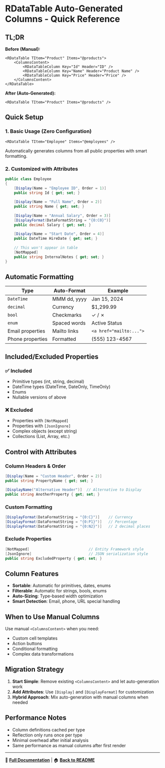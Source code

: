 # RDataTable Auto-Generated Columns - Quick Reference

## TL;DR

**Before (Manual):**
```razor
<RDataTable TItem="Product" Items="@products">
    <ColumnsContent>
        <RDataTableColumn Key="Id" Header="ID" />
        <RDataTableColumn Key="Name" Header="Product Name" />
        <RDataTableColumn Key="Price" Header="Price" />
    </ColumnsContent>
</RDataTable>
```

**After (Auto-Generated):**
```razor
<RDataTable TItem="Product" Items="@products" />
```

## Quick Setup

### 1. Basic Usage (Zero Configuration)
```razor
<RDataTable TItem="Employee" Items="@employees" />
```
Automatically generates columns from all public properties with smart formatting.

### 2. Customized with Attributes
```csharp
public class Employee
{
    [Display(Name = "Employee ID", Order = 1)]
    public string Id { get; set; }
    
    [Display(Name = "Full Name", Order = 2)]
    public string Name { get; set; }
    
    [Display(Name = "Annual Salary", Order = 3)]
    [DisplayFormat(DataFormatString = "{0:C0}")]
    public decimal Salary { get; set; }
    
    [Display(Name = "Start Date", Order = 4)]
    public DateTime HireDate { get; set; }
    
    // This won't appear in table
    [NotMapped]
    public string InternalNotes { get; set; }
}
```

## Automatic Formatting

| Type | Auto-Format | Example |
|------|-------------|---------|
| `DateTime` | MMM dd, yyyy | Jan 15, 2024 |
| `decimal` | Currency | $1,299.99 |
| `bool` | Checkmarks | ✓ / ✗ |
| `enum` | Spaced words | Active Status |
| Email properties | Mailto links | `<a href="mailto:...">` |
| Phone properties | Formatted | (555) 123-4567 |

## Included/Excluded Properties

### ✅ Included
- Primitive types (int, string, decimal)
- DateTime types (DateTime, DateOnly, TimeOnly)
- Enums
- Nullable versions of above

### ❌ Excluded
- Properties with `[NotMapped]`
- Properties with `[JsonIgnore]`
- Complex objects (except string)
- Collections (List, Array, etc.)

## Control with Attributes

### Column Headers & Order
```csharp
[Display(Name = "Custom Header", Order = 2)]
public string PropertyName { get; set; }

[DisplayName("Alternative Header")]  // Alternative to Display
public string AnotherProperty { get; set; }
```

### Custom Formatting
```csharp
[DisplayFormat(DataFormatString = "{0:C}")]    // Currency
[DisplayFormat(DataFormatString = "{0:P1}")]   // Percentage
[DisplayFormat(DataFormatString = "{0:N2}")]   // 2 decimal places
```

### Exclude Properties
```csharp
[NotMapped]                           // Entity Framework style
[JsonIgnore]                          // JSON serialization style
public string ExcludedProperty { get; set; }
```

## Column Features

- **Sortable**: Automatic for primitives, dates, enums
- **Filterable**: Automatic for strings, bools, enums  
- **Auto-Sizing**: Type-based width optimization
- **Smart Detection**: Email, phone, URL special handling

## When to Use Manual Columns

Use manual `<ColumnsContent>` when you need:
- Custom cell templates
- Action buttons
- Conditional formatting
- Complex data transformations

## Migration Strategy

1. **Start Simple**: Remove existing `<ColumnsContent>` and let auto-generation work
2. **Add Attributes**: Use `[Display]` and `[DisplayFormat]` for customization
3. **Hybrid Approach**: Mix auto-generation with manual columns when needed

## Performance Notes

- Column definitions cached per type
- Reflection only runs once per type
- Minimal overhead after initial analysis
- Same performance as manual columns after first render

---

📖 **[Full Documentation](RDataTable-AutoGeneratedColumns.md)** | 🏠 **[Back to README](../README.md)**